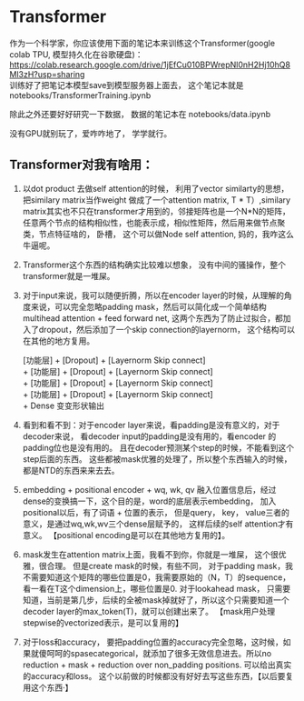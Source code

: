 # Transformer

作为一个科学家，你应该使用下面的笔记本来训练这个Transformer(google colab TPU, 模型持久化在谷歌硬盘)：    
https://colab.research.google.com/drive/1jEfCu010BPWrepNl0nH2Hj10hQ8Ml3zH?usp=sharing    
训练好了把笔记本模型save到模型服务器上面去， 这个笔记本就是 notebooks/TransformerTraining.ipynb    

除此之外还要好好研究一下数据， 数据的笔记本在 notebooks/data.ipynb    

没有GPU就别玩了，爱咋咋地了， 学学就行。

## Transformer对我有啥用：

1. 以dot product 去做self attention的时候， 利用了vector similarty的思想，把similary matrix当作weight
做成了一个attention matrix, T * T）,similary matrix其实也不只在transformer才用到的，邻接矩阵也是一个N*N的矩阵，任意两个节点的结构相似性，也能表示成，相似性矩阵，然后用来做节点聚类，节点特征啥的， 卧槽， 这个可以做Node self attention, 妈的，我咋这么牛逼呢。

2. Transformer这个东西的结构确实比较难以想象， 没有中间的骚操作，整个transformer就是一堆屎。

3. 对于input来说，我可以随便折腾，所以在encoder layer的时候，从理解的角度来说，可以完全忽略padding mask，然后可以简化成一个简单结构 multihead attention + feed forward net, 这两个东西为了防止过拟合，都加入了dropout，然后添加了一个skip connection的layernorm， 这个结构可以在其他的地方复用。 

   [功能层] + [Dropout] + [Layernorm Skip connect]        
\+ [功能层] + [Dropout] + [Layernorm Skip connect]     
\+ [功能层] + [Dropout] + [Layernorm Skip connect]     
\+ [功能层] + [Dropout] + [Layernorm Skip connect]     
\+ Dense 变变形状输出


4. 看到和看不到：对于encoder layer来说，看padding是没有意义的，对于decoder来说， 看decoder input的padding是没有用的，看encoder 的padding位也是没有用的。 且在decoder预测某个step的时候，不能看到这个step后面的东西。 这些都被mask优雅的处理了，所以整个东西输入的时候，都是NTD的东西来来去去。

5. embedding + positional encoder + wq, wk, qv 融入位置信息后，经过dense的变换搞一下，这个目的是，word的底层表示embedding， 加入positional以后，有了词语 + 位置的表示， 但是query， key， value三者的意义，是通过wq,wk,wv三个dense层赋予的， 这样后续的self attention才有意义。 【positional encoding是可以在其他地方复用的】。


6. mask发生在attention matrix上面，我看不到你，你就是一堆屎， 这个很优雅，很合理。 但是create mask的时候，有些不同， 对于padding mask，我不需要知道这个矩阵的哪些位置是0，我需要原始的（N，T）的sequence， 看一看在T这个dimension上，哪些位置是0. 对于lookahead mask， 只需要知道，当前是第几步，后续的全被mask掉就好了，所以这个只需要知道一个decoder layer的max_token(T)，就可以创建出来了。 【mask用户处理stepwise的vectorized表示，是可以复用的】


7. 对于loss和accuracy， 要把padding位置的accuracy完全忽略，这时候，如果就傻呵呵的spasecategorical，就添加了很多无效信息进去。所以no reduction + mask + reduction over non_padding positions. 可以给出真实的accuracy和loss。 这个以前做的时候都没有好好去写这些东西，【以后要复用这个东西·】




